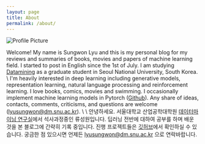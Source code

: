 ```yaml
---
layout: page
title: About
permalink: /about/
---
```


<img src="{{ site.baseurl }}/assets/profile-placeholder.gif" title="Profile Picture" class="profile">

Welcome! My name is Sungwon Lyu and this is my personal blog for my reviews and summaries of books, movies and papers of machine learning field. I started to post in English since the 1st of July. I am studying [Datamining]("http://dm.snu.ac.kr") as a graduate student in Seoul National University, South Korea. \\
I'm heavily interested in deep learning including generative models, representation learning, natural language processing and reinforcement learning. I love books, comics, movies and swimming. I occasionally implement machine learning models in Pytorch ([Github](http://github.com/lyusungwon)). Any share of ideas, contacts, comments, criticisms, and questions are welcome (lyusungwon@dm.snu.ac.kr). 
\\
\\
안녕하세요. 서울대학교 산업공학대학원 [데이터마이닝 연구실]("http://dm.snu.ac.kr")에서 석사과정중인 류성원입니다. 딥러닝 전반에 대하여 공부를 하며 배운 것을 본 블로그에 간략히 기록 중입니다. 진행 프로젝트들은 [깃허브](http://github.com/lyusungwon)에서 확인하실 수 있습니다. 궁금한 점 있으시면 언제든 lyusungwon@dm.snu.ac.kr 으로 연락바랍니다. 